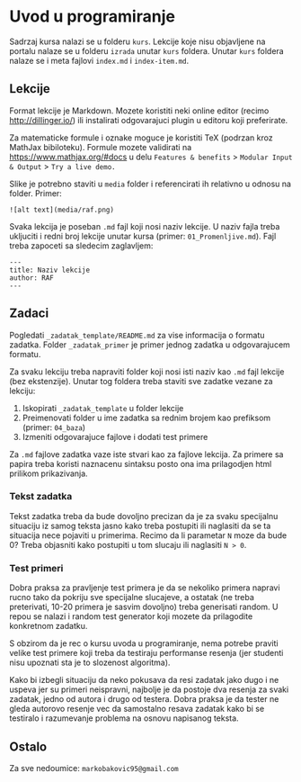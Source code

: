 # Uvod u programiranje

Sadrzaj kursa nalazi se u folderu `kurs`. Lekcije koje nisu objavljene na portalu nalaze se u folderu `izrada` unutar `kurs` foldera. Unutar `kurs` foldera nalaze se i meta fajlovi `index.md` i `index-item.md`.

## Lekcije
Format lekcije je Markdown. Mozete koristiti neki online editor (recimo http://dillinger.io/) ili instalirati odgovarajuci plugin u editoru koji preferirate.

Za matematicke formule i oznake moguce je koristiti TeX (podrzan kroz MathJax bibiloteku). Formule mozete validirati na https://www.mathjax.org/#docs u delu `Features & benefits` > `Modular Input & Output` > `Try a live demo.`

Slike je potrebno staviti u `media` folder i referencirati ih relativno u odnosu na folder. Primer:
```
![alt text](media/raf.png)
```

Svaka lekcija je poseban `.md` fajl koji nosi naziv lekcije. U naziv fajla treba ukljuciti i redni broj lekcije unutar kursa (primer: `01_Promenljive.md`). Fajl treba zapoceti sa sledecim zaglavljem:
```
---
title: Naziv lekcije
author: RAF
---
```

## Zadaci
 Pogledati `_zadatak_template/README.md` za vise informacija o formatu zadatka. Folder `_zadatak_primer` je primer jednog zadatka u odgovarajucem formatu.

Za svaku lekciju treba napraviti folder koji nosi isti naziv kao `.md` fajl lekcije (bez ekstenzije). Unutar tog foldera treba staviti sve zadatke vezane za lekciju:

1. Iskopirati `_zadatak_template` u folder lekcije
2. Preimenovati folder u ime zadatka sa rednim brojem kao prefiksom (primer: `04_baza`)
3. Izmeniti odgovarajuce fajlove i dodati test primere

Za `.md` fajlove zadatka vaze iste stvari kao za fajlove lekcija. Za primere sa papira treba koristi naznacenu sintaksu posto ona ima prilagodjen html prilikom prikazivanja.

### Tekst zadatka
Tekst zadatka treba da bude dovoljno precizan da je za svaku specijalnu situaciju iz samog teksta jasno kako treba postupiti ili naglasiti da se ta situacija nece pojaviti u primerima. Recimo da li parametar `N` moze da bude 0? Treba objasniti kako postupiti u tom slucaju ili naglasiti `N > 0`.

### Test primeri
Dobra praksa za pravljenje test primera je da se nekoliko primera napravi rucno tako da pokriju sve specijalne slucajeve, a ostatak (ne treba preterivati, 10-20 primera je sasvim dovoljno) treba generisati random. U repou se nalazi i random test generator koji mozete da prilagodite konkretnom zadatku.

S obzirom da je rec o kursu uvoda u programiranje, nema potrebe praviti velike test primere koji treba da testiraju performanse resenja (jer studenti nisu upoznati sta je to slozenost algoritma).

Kako bi izbegli situaciju da neko pokusava da resi zadatak jako dugo i ne uspeva jer su primeri neispravni, najbolje je da postoje dva resenja za svaki zadatak, jedno od autora i drugo od testera. Dobra praksa je da tester ne gleda autorovo resenje vec da samostalno resava zadatak kako bi se testiralo i razumevanje problema na osnovu napisanog teksta.

## Ostalo

Za sve nedoumice: `markobakovic95@gmail.com`

